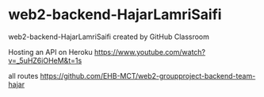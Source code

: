 # web2-backend-HajarLamriSaifi
web2-backend-HajarLamriSaifi created by GitHub Classroom


Hosting an API on Heroku
https://www.youtube.com/watch?v=_5uHZ6iOHeM&t=1s

all routes
https://github.com/EHB-MCT/web2-groupproject-backend-team-hajar
